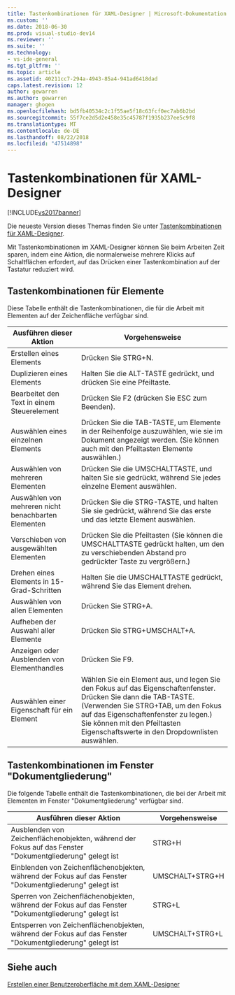 ```yaml
---
title: Tastenkombinationen für XAML-Designer | Microsoft-Dokumentation
ms.custom: ''
ms.date: 2018-06-30
ms.prod: visual-studio-dev14
ms.reviewer: ''
ms.suite: ''
ms.technology:
- vs-ide-general
ms.tgt_pltfrm: ''
ms.topic: article
ms.assetid: 40211cc7-294a-4943-85a4-941ad6418dad
caps.latest.revision: 12
author: gewarren
ms.author: gewarren
manager: ghogen
ms.openlocfilehash: bd5fb40534c2c1f55ae5f18c63fcf0ec7ab6b2bd
ms.sourcegitcommit: 55f7ce2d5d2e458e35c45787f1935b237ee5c9f8
ms.translationtype: MT
ms.contentlocale: de-DE
ms.lasthandoff: 08/22/2018
ms.locfileid: "47514898"
---
```

# <a name="keyboard-shortcuts--for-xaml-designer"></a>Tastenkombinationen für XAML-Designer
[!INCLUDE[vs2017banner](../includes/vs2017banner.md)]

Die neueste Version dieses Themas finden Sie unter [Tastenkombinationen für XAML-Designer](https://docs.microsoft.com/visualstudio/designers/keyboard-shortcuts-for-xaml-designer).  
  
Mit Tastenkombinationen im XAML-Designer können Sie beim Arbeiten Zeit sparen, indem eine Aktion, die normalerweise mehrere Klicks auf Schaltflächen erfordert, auf das Drücken einer Tastenkombination auf der Tastatur reduziert wird.  
  
## <a name="element-shortcuts"></a>Tastenkombinationen für Elemente  
 Diese Tabelle enthält die Tastenkombinationen, die für die Arbeit mit Elementen auf der Zeichenfläche verfügbar sind.  
  
|**Ausführen dieser Aktion**|**Vorgehensweise**|  
|--------------------------------|-----------------|  
|Erstellen eines Elements|Drücken Sie STRG+N.|  
|Duplizieren eines Elements|Halten Sie die ALT-TASTE gedrückt, und drücken Sie eine Pfeiltaste.|  
|Bearbeitet den Text in einem Steuerelement|Drücken Sie F2 (drücken Sie ESC zum Beenden).|  
|Auswählen eines einzelnen Elements|Drücken Sie die TAB-TASTE, um Elemente in der Reihenfolge auszuwählen, wie sie im Dokument angezeigt werden. (Sie können auch mit den Pfeiltasten Elemente auswählen.)|  
|Auswählen von mehreren Elementen|Drücken Sie die UMSCHALTTASTE, und halten Sie sie gedrückt, während Sie jedes einzelne Element auswählen.|  
|Auswählen von mehreren nicht benachbarten Elementen|Drücken Sie die STRG-TASTE, und halten Sie sie gedrückt, während Sie das erste und das letzte Element auswählen.|  
|Verschieben von ausgewählten Elementen|Drücken Sie die Pfeiltasten (Sie können die UMSCHALTTASTE gedrückt halten, um den zu verschiebenden Abstand pro gedrückter Taste zu vergrößern.)|  
|Drehen eines Elements in 15-Grad-Schritten|Halten Sie die UMSCHALTTASTE gedrückt, während Sie das Element drehen.|  
|Auswählen von allen Elementen|Drücken Sie STRG+A.|  
|Aufheben der Auswahl aller Elemente|Drücken Sie STRG+UMSCHALT+A.|  
|Anzeigen oder Ausblenden von Elementhandles|Drücken Sie F9.|  
|Auswählen einer Eigenschaft für ein Element|Wählen Sie ein Element aus, und legen Sie den Fokus auf das Eigenschaftenfenster. Drücken Sie dann die TAB-TASTE. (Verwenden Sie STRG+TAB, um den Fokus auf das Eigenschaftenfenster zu legen.) Sie können mit den Pfeiltasten Eigenschaftswerte in den Dropdownlisten auswählen.|  
  
## <a name="document-outline-window-shortcuts"></a>Tastenkombinationen im Fenster "Dokumentgliederung"  
 Die folgende Tabelle enthält die Tastenkombinationen, die bei der Arbeit mit Elementen im Fenster "Dokumentgliederung" verfügbar sind.  
  
|**Ausführen dieser Aktion**|**Vorgehensweise**|  
|--------------------------------|-----------------|  
|Ausblenden von Zeichenflächenobjekten, während der Fokus auf das Fenster "Dokumentgliederung" gelegt ist|STRG+H|  
|Einblenden von Zeichenflächenobjekten, während der Fokus auf das Fenster "Dokumentgliederung" gelegt ist|UMSCHALT+STRG+H|  
|Sperren von Zeichenflächenobjekten, während der Fokus auf das Fenster "Dokumentgliederung" gelegt ist|STRG+L|  
|Entsperren von Zeichenflächenobjekten, während der Fokus auf das Fenster "Dokumentgliederung" gelegt ist|UMSCHALT+STRG+L|  
  
## <a name="see-also"></a>Siehe auch  
 [Erstellen einer Benutzeroberfläche mit dem XAML-Designer](../designers/creating-a-ui-by-using-xaml-designer-in-visual-studio.md)



